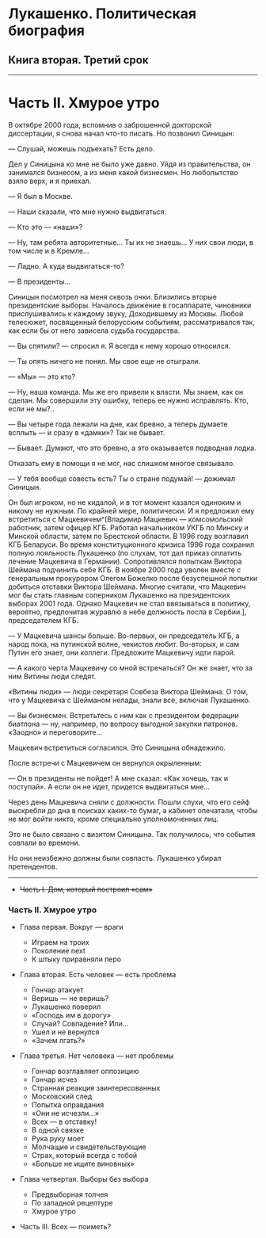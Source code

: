 # Лукашенко. Политическая биография
## Книга вторая. Третий срок

---

# Часть II. Хмурое утро

В октябре 2000 года, вспомнив о заброшенной докторской диссертации, я снова начал что-то писать. Но позвонил Синицын:

— Слушай, можешь подъехать? Есть дело.

Дел у Синицына ко мне не было уже давно. Уйдя из правительства, он занимался бизнесом, а из меня какой бизнесмен. Но любопытство взяло верх, и я приехал.

— Я был в Москве.

— Наши сказали, что мне нужно выдвигаться.

— Кто это — «наши»?

— Ну, там ребята авторитетные… Ты их не знаешь… У них свои люди, в том числе и в Кремле…

— Ладно. А куда выдвигаться-то?

— В президенты…

Синицын посмотрел на меня сквозь очки. Близились вторые президентские выборы. Началось движение в госаппарате, чиновники прислушивались к каждому звуку, Доходившему из Москвы. Любой телесюжет, посвященный белорусским событиям, рассматривался так, как если бы от него зависела судьба государства.

— Вы спятили? — спросил я. Я всегда к нему хорошо относился.

— Ты опять ничего не понял. Мы свое еще не отыграли.

— «Мы» — это кто?

— Ну, наша команда. Мы же его привели к власти. Мы знаем, как он сделан. Мы совершили эту ошибку, теперь ее нужно исправлять. Кто, если не мы?..

— Вы четыре года лежали на дне, как бревно, а теперь думаете всплыть — и сразу в «дамки»? Так не бывает.

— Бывает. Думают, что это бревно, а это оказывается подводная лодка.

Отказать ему в помощи я не мог, нас слишком многое связывало.

— У тебя вообще совесть есть? Ты о стране подумай\! — дожимал Синицын.

Он был игроком, но не кидалой, и в тот момент казался одиноким и никому не нужным. По крайней мере, политически. И я предложил ему встретиться с Мацкевичем^[Владимир Мацкевич — комсомольский работник, затем офицер КГБ. Работал начальником УКГБ по Минску и Минской области, затем по Брестской области. В 1996 году возглавил КГБ Беларуси. Во время конституционного кризиса 1996 года сохранил полную лояльность Лукашенко \(по слухам, тот дал приказ оплатить лечение Мацкевича в Германии\). Сопротивлялся попыткам Виктора Шеймана подчинить себе КГБ. В ноябре 2000 года уволен вместе с генеральным прокурором Олегом Божелко после безуспешной попытки добиться отставки Виктора Шеймана. Многие считали, что Мацкевич мог бы стать главным соперником Лукашенко на президентских выборах 2001 года. Однако Мацкевич не стал ввязываться в политику, вероятно, предпочитая журавлю в небе должность посла в Сербии.], председателем КГБ.

— У Мацкевича шансы больше. Во-первых, он председатель КГБ, а народ пока, на путинской волне, чекистов любит. Во-вторых, и сам Путин его знает, они коллеги. Предложите Мацкевичу идти парой.

— А какого черта Мацкевичу со мной встречаться? Он же знает, что за ним Витины люди следят.

«Витины люди» — люди секретаря Совбеза Виктора Шеймана. О том, что у Мацкевича с Шейманом нелады, знали все, включая Лукашенко.

— Вы бизнесмен. Встретьтесь с ним как с президентом федерации биатлона — ну, например, по вопросу выгодной закупки патронов. «Заодно» и переговорите…

Мацкевич встретиться согласился. Это Синицына обнадежило.

После встречи с Мацкевичем он вернулся окрыленным:

— Он в президенты не пойдет\! А мне сказал: «Как хочешь, так и поступай». А если он не идет, придется выдвигаться мне…

Через день Мацкевича сняли с должности. Пошли слухи, что его сейф выскребли до дна в поисках каких-то бумаг, а кабинет опечатали, чтобы не мог войти никто, кроме специально уполномоченных лиц.

Это не было связано с визитом Синицына. Так получилось, что события совпали во времени.

Но они неизбежно должны были совпасть. Лукашенко убирал претендентов.


---

+ ~~Часть I. Дом, который построил «сам»~~

### Часть II. Хмурое утро

+ Глава первая. Вокруг — враги
    + Играем на троих
    + Поколение next
    + К штыку приравняли перо

+ Глава вторая. Есть человек — есть проблема
    + Гончар атакует
    + Веришь — не веришь?
    + Лукашенко поверил
    + «Господь им в дорогу»
    + Случай? Совпадение? Или…
    + Ушел и не вернулся
    + «Зачем лгать?»

+ Глава третья. Нет человека — нет проблемы
    + Гончар возглавляет оппозицию
    + Гончар исчез
    + Странная реакция заинтересованных
    + Московский след
    + Попытка оправдания
    + «Они не исчезли…»
    + Всех — в отставку\!
    + В одной связке
    + Рука руку моет
    + Молчащие и свидетельствующие
    + Страх, который всегда с тобой
    + «Больше не ищите виновных»

+ Глава четвертая. Выборы без выбора
    + Предвыборная толчея
    + По западной рецептуре
    + Хмурое утро


+ Часть III. Всех — поиметь?
